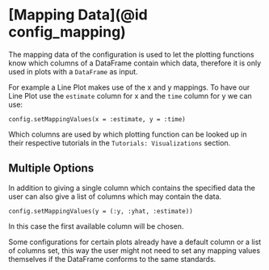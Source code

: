 # [Mapping Data](@id config_mapping)

The mapping data of the configuration is used to let the plotting functions know which columns of a DataFrame contain which data, therefore it is only used in plots with a `DataFrame` as input.

For example a Line Plot makes use of the x and y mappings.
To have our Line Plot use the `estimate` column for x and the `time` column for y we can use:
```
config.setMappingValues(x = :estimate, y = :time)
```
Which columns are used by which plotting function can be looked up in their respective tutorials in the `Tutorials: Visualizations` section.

## Multiple Options
In addition to giving a single column which contains the specified data the user can also give a list of columns which may contain the data.
```
config.setMappingValues(y = (:y, :yhat, :estimate))
```
In this case the first available column will be chosen.

Some configurations for certain plots already have a default column or a list of columns set, this way the user might not need to set any mapping values themselves if the DataFrame conforms to the same standards.